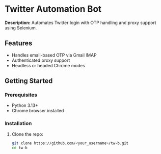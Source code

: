 # Twitter Automation Bot

**Description:**
Automates Twitter login with OTP handling and proxy support using Selenium.

## Features
- Handles email-based OTP via Gmail IMAP
- Authenticated proxy support
- Headless or headed Chrome modes

## Getting Started

### Prerequisites
- Python 3.13+
- Chrome browser installed

### Installation
1. Clone the repo:
   ```bash
   git clone https://github.com/<your_username>/tw-b.git
   cd tw-b
